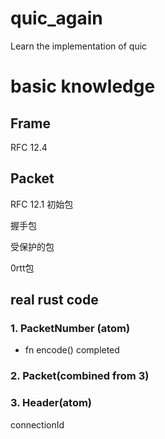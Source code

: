 # quic_again
Learn the implementation of quic

# basic knowledge
## Frame
RFC 12.4

## Packet
RFC 12.1
初始包

握手包

受保护的包

0rtt包
## real rust code
### 1. PacketNumber (atom)
- fn encode() completed

### 2. Packet(combined from 3)

### 3. Header(atom)

connectionId
